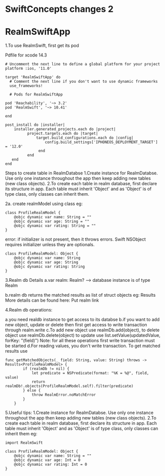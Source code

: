 # SwiftConcepts changes 2

# RealmSwiftApp

1.To use RealmSwift, first get its pod

Pdfile for xcode 14.3

```
# Uncomment the next line to define a global platform for your project
platform :ios, '11.0'

target 'RealmSwiftApp' do
  # Comment the next line if you don't want to use dynamic frameworks
  use_frameworks!

  # Pods for RealmSwiftApp

pod 'Reachability', '~> 3.2'
pod 'RealmSwift', '~> 10.41'

end

post_install do |installer|
    installer.generated_projects.each do |project|
          project.targets.each do |target|
              target.build_configurations.each do |config|
                  config.build_settings['IPHONEOS_DEPLOYMENT_TARGET'] = '12.0'
               end
          end
   end
end

```
Steps to create table in RealmDatabse
1.Create instance for RealmDatabse. Use only one instance throughout the app then keep adding new tables (new class objects).
2.To create each table in realm database, first declare its structure in app. Each table must inherit 'Object' and as 'Object' is of type
class, only classes can inherit them.

2a. create realmModel using class eg:

```
class ProfileRealmModel {
    @objc dynamic var name: String = ""
    @objc dynamic var age: String = ""
    @objc dynamic var rating: String = ""
}
```


error: if initializer is not present, then it throws errors. Swift NSObject requires initializer unless they are optionals.

```
class ProfileRealmModel: Object {
    @objc dynamic var name: String
    @objc dynamic var age: String
    @objc dynamic var rating: String
}

```
3.Realm db Details 
a.var realm: Realm? --> database instance is of type Realm

b.realm db returns the matched results as list of struct objects eg: Results<ProfileRealmModel>
More details can be found here: Put realm link

4.Realm db operations:

  a.you need realdb instance to get access to its databse
  b.if you want to add new object, update or delete then first get access to write transaction through 
  realm.write
  c.To add new object use  realmDb.add(object), to delete object use realmDb.delete(object)
  to update use list.setValue(updatedValue, forKey: "\(field)")
  Note: for all these operations first write transaction must be started
  d.For reading values, you don't write transaction. To get matched results use 
```
func getMatchedObjects(_ field: String, value: String) throws -> Results<ProfileRealmModel> {
        if (realmDb != nil) {
            let predicate = NSPredicate(format: "%K = %@", field, value)
            return realmDb!.objects(ProfileRealmModel.self).filter(predicate)
        } else {
            throw RealmError.noMatchError
        }
    }
```

5.Useful tips:
1.Create instance for RealmDatabse. Use only one instance throughout the app then keep adding new tables (new class objects).
2.To create each table in realm database, first declare its structure in app. Each table must inherit 'Object' and as 'Object' is of type class, only classes can inherit them
eg:

```
import RealmSwift

class ProfileRealmModel: Object {
    @objc dynamic var name: String = ""
    @objc dynamic var age: Int = 0
    @objc dynamic var rating: Int = 0
}
```
